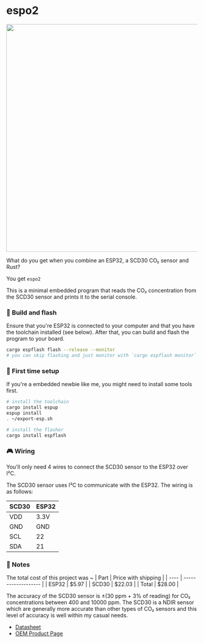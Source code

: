 # espo2

<img src="https://github.com/drbh/espo2/assets/9896130/fcd2c2d0-7c7f-4ae0-a994-92a5df573a8d" width="600px" />


What do you get when you combine an ESP32, a SCD30 CO₂ sensor and Rust?

You get `espo2`

This is a minimal embedded program that reads the CO₂ concentration from the SCD30 sensor and prints it to the serial console.

### 📸 Build and flash

Ensure that you're ESP32 is connected to your computer and that you have the toolchain installed (see below). After that, you can build and flash the program to your board.

```bash
cargo espflash flash --release --monitor
# you can skip flashing and just monitor with `cargo espflash monitor`
```

### 🐣 First time setup

If you're a embedded newbie like me, you might need to install some tools first.

```bash
# install the toolchain
cargo install espup
espup install
. ~/export-esp.sh

# install the flasher
cargo install espflash
```

### 🎮 Wiring

You'll only need 4 wires to connect the SCD30 sensor to the ESP32 over I²C.

The SCD30 sensor uses I²C to communicate with the ESP32. The wiring is as follows:

| SCD30 | ESP32 |
| ----- | ----- |
| VDD   | 3.3V  |
| GND   | GND   |
| SCL   | 22    |
| SDA   | 21    |

### 🌈 Notes

The total cost of this project was ~
| Part | Price with shipping |
| ---- | ------------------- |
| ESP32 | $5.97 |
| SCD30 | $22.03 |
| Total | $28.00 |

The accuracy of the SCD30 sensor is ±(30 ppm + 3% of reading) for CO₂ concentrations between 400 and 10000 ppm. The SCD30 is a NDIR sensor which are generally more accurate than other types of CO₂ sensors and this level of accuracy is well within my casual needs.

- [Datasheet](https://www.sensirion.com/media/documents/4EAF6AF8/61652C3C/Sensirion_CO2_Sensors_SCD30_Datasheet.pdf)
- [OEM Product Page](https://www.sensirion.com/products/catalog/SCD30/)
